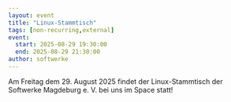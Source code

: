 ```yaml
---
layout: event
title: "Linux-Stammtisch"
tags: [non-recurring,external]
event:
  start: 2025-08-29 19:30:00
  end: 2025-08-29 21:30:00
author: softwerke
---
```


Am Freitag dem 29. August 2025 findet der Linux-Stammtisch der Softwerke Magdeburg e. V. bei uns im Space statt!
